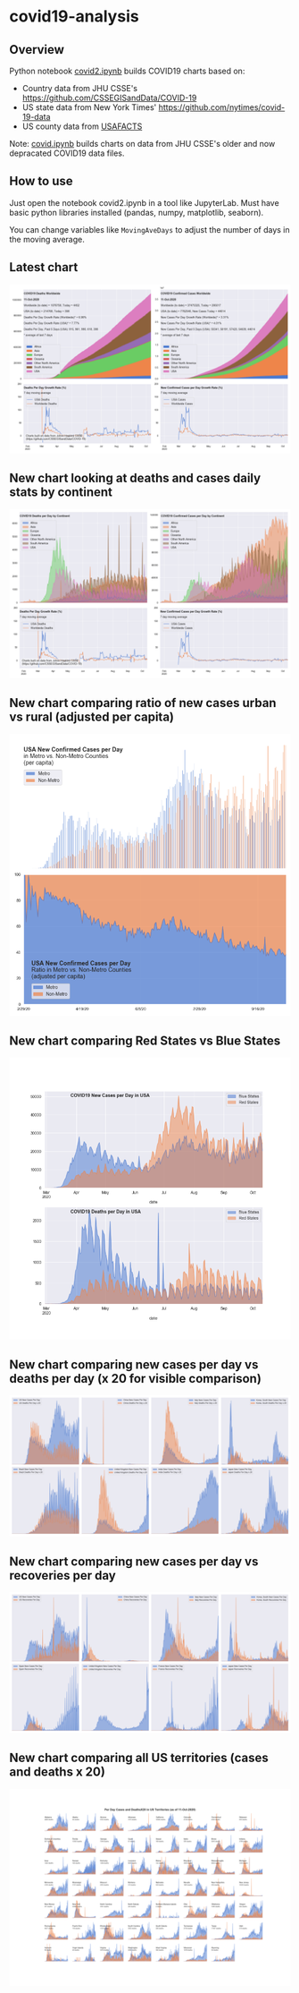# covid19-analysis

## Overview
Python notebook [covid2.ipynb](https://github.com/danlaw/covid19-analysis/blob/master/covid2.ipynb) builds COVID19 charts based on:
* Country data from JHU CSSE's https://github.com/CSSEGISandData/COVID-19
* US state data from New York Times' https://github.com/nytimes/covid-19-data
* US county data from [USAFACTS](https://usafacts.org/visualizations/coronavirus-covid-19-spread-map/)

Note: [covid.ipynb](https://github.com/danlaw/covid19-analysis/blob/master/covid.ipynb) builds charts on data from JHU CSSE's older and now depracated COVID19 data files.

## How to use
Just open the notebook covid2.ipynb in a tool like JupyterLab. Must have basic python libraries installed (pandas, numpy, matplotlib, seaborn).

You can change variables like ``MovingAveDays`` to adjust the number of days in the moving average.

## Latest chart
![Latest chart](charts/20201011-covid19-chart.png)

## New chart looking at deaths and cases daily stats by continent
![Comparison chart](charts/20201011-covid19-chart-perday.png)

## New chart comparing ratio of new cases urban vs rural (adjusted per capita)
![Urban rural per capita chart](charts/20201011-US-counties-urban-vs-rural-per-capita.png)

## New chart comparing Red States vs Blue States
![Red vs Blue chart](charts/20201011-compare-daily-red-vs-blue-states.png)

## New chart comparing new cases per day vs deaths per day (x 20 for visible comparison)
![Comparison chart](charts/20201011-comparison-chart.png)

## New chart comparing new cases per day vs recoveries per day
![Recovery chart](charts/20201011-comparison-recovery-chart.png)

## New chart comparing all US territories (cases and deaths x 20)
![Territories chart](charts/20201011-compare-US-territories.png)

